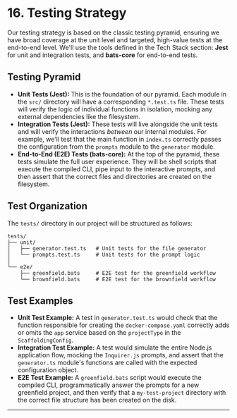# 16. Testing Strategy

Our testing strategy is based on the classic testing pyramid, ensuring we have broad coverage at the unit level and targeted, high-value tests at the end-to-end level. We'll use the tools defined in the Tech Stack section: **Jest** for unit and integration tests, and **bats-core** for end-to-end tests.

## Testing Pyramid

*   **Unit Tests (Jest):** This is the foundation of our pyramid. Each module in the `src/` directory will have a corresponding `*.test.ts` file. These tests will verify the logic of individual functions in isolation, mocking any external dependencies like the filesystem.
*   **Integration Tests (Jest):** These tests will live alongside the unit tests and will verify the interactions *between* our internal modules. For example, we'll test that the main function in `index.ts` correctly passes the configuration from the `prompts` module to the `generator` module.
*   **End-to-End (E2E) Tests (bats-core):** At the top of the pyramid, these tests simulate the full user experience. They will be shell scripts that execute the compiled CLI, pipe input to the interactive prompts, and then assert that the correct files and directories are created on the filesystem.

## Test Organization

The `tests/` directory in our project will be structured as follows:

```
tests/
├── unit/
│   ├── generator.test.ts   # Unit tests for the file generator
│   └── prompts.test.ts     # Unit tests for the prompt logic
│
└── e2e/
    ├── greenfield.bats     # E2E test for the greenfield workflow
    └── brownfield.bats     # E2E test for the brownfield workflow
```

## Test Examples

*   **Unit Test Example:** A test in `generator.test.ts` would check that the function responsible for creating the `docker-compose.yaml` correctly adds or omits the `app` service based on the `projectType` in the `ScaffoldingConfig`.
*   **Integration Test Example:** A test would simulate the entire Node.js application flow, mocking the `Inquirer.js` prompts, and assert that the `generator.ts` module's functions are called with the expected configuration object.
*   **E2E Test Example:** A `greenfield.bats` script would execute the compiled CLI, programmatically answer the prompts for a new greenfield project, and then verify that a `my-test-project` directory with the correct file structure has been created on the disk.

---
